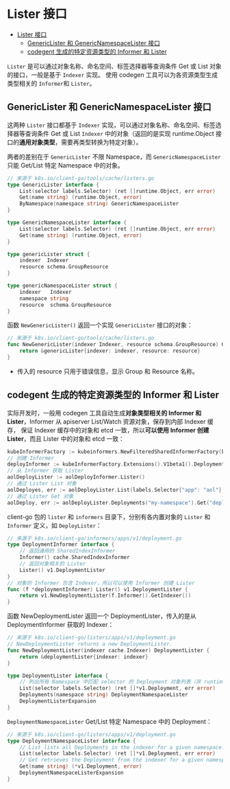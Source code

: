 # Lister 接口

<!-- TOC -->

- [Lister 接口](#lister-接口)
    - [GenericLister 和 GenericNamespaceLister 接口](#genericlister-和-genericnamespacelister-接口)
    - [codegent 生成的特定资源类型的 Informer 和 Lister](#codegent-生成的特定资源类型的-informer-和-lister)

<!-- /TOC -->

`Lister` 是可以通过对象名称、命名空间、标签选择器等查询条件 Get 或 List 对象的接口，一般是基于 `Indexer` 实现。
使用 codegen 工具可以为各资源类型生成类型相关的 `Informer`和 `Lister`。

## GenericLister 和 GenericNamespaceLister 接口

这两种 `Lister` 接口都基于 `Indexer` 实现，可以通过对象名称、命名空间、标签选择器等查询条件 Get 或 List `Indexer` 中的对象（返回的是实现 runtime.Object 接口的**通用对象类型**，需要再类型转换为特定对象）。

两者的差别在于 `GenericLister` 不限 Namespace，而 `GenericNamespaceLister` 只能 Get/List 特定 Namespace 中的对象。

``` go
// 来源于 k8s.io/client-go/tools/cache/listers.go
type GenericLister interface {
	List(selector labels.Selector) (ret []runtime.Object, err error)
	Get(name string) (runtime.Object, error)
	ByNamespace(namespace string) GenericNamespaceLister
}

type GenericNamespaceLister interface {
	List(selector labels.Selector) (ret []runtime.Object, err error)
	Get(name string) (runtime.Object, error)
}

type genericLister struct {
	indexer  Indexer
	resource schema.GroupResource
}

type genericNamespaceLister struct {
	indexer   Indexer
	namespace string
	resource  schema.GroupResource
}
```

函数 `NewGenericLister()` 返回一个实现 `GenericLister` 接口的对象：

``` go
// 来源于 k8s.io/client-go/tools/cache/listers.go
func NewGenericLister(indexer Indexer, resource schema.GroupResource) GenericLister {
	return &genericLister{indexer: indexer, resource: resource}
}
```

+ 传入的 resource 只用于错误信息，显示 Group 和 Resource 名称。

## codegent 生成的特定资源类型的 Informer 和 Lister

实际开发时，一般用 codegen 工具自动生成**对象类型相关的 Informer 和 Lister**，Informer 从 apiserver List/Watch 资源对象，保存到内部 Indexer 缓存，
保证 Indexer 缓存中的对象和 etcd 一致，所以**可以使用 Informer 创建 Lister**，而且 Lister 中的对象和 etcd 一致：

``` go
kubeInformerFactory := kubeinformers.NewFilteredSharedInformerFactory(kubeClient, config.RsyncPeriod, metav1.NamespaceAll, listOptionsFunc)
// 创建 Informer
deployInformer := kubeInformerFactory.Extensions().V1beta1().Deployments()
// 从 Informer 获取 Lister
aolDeployLister := aolDeployInformer.Lister()
// 通过 Lister List 对象
aolDeployes, err := aolDeployLister.List(labels.Selector{"app": "aol"})
// 通过 Lister Get 对象
aolDeploy, err := aolDeployLister.Deployments("my-namespace").Get("deployName")
```

client-go 包的 `lister` 和 `informers` 目录下，分别有各内置对象的 `Lister` 和 `Informer` 定义，如 `DeployLister`：

``` go
// 来源于 k8s.io/client-go/informers/apps/v1/deployment.go
type DeploymentInformer interface {
	// 返回通用的 SharedIndexInformer
	Informer() cache.SharedIndexInformer
	// 返回对象相关的 Lister
	Lister() v1.DeploymentLister
}
// 对象的 Informer 包含 Indexer，所以可以使用 Informer 创建 Lister
func (f *deploymentInformer) Lister() v1.DeploymentLister {
	return v1.NewDeploymentLister(f.Informer().GetIndexer())
}
```

函数 NewDeploymentLister 返回一个 DeploymentLister，传入的是从 DeploymentInformer 获取的 Indexer：

``` go
// 来源于 k8s.io/client-go/listers/apps/v1/deployment.go
// NewDeploymentLister returns a new DeploymentLister.
func NewDeploymentLister(indexer cache.Indexer) DeploymentLister {
	return &deploymentLister{indexer: indexer}
}

type DeploymentLister interface {
	// 列出所有 Namespace 中匹配 selector 的 Deployment 对象列表（非 runtime.Object 列表）；
	List(selector labels.Selector) (ret []*v1.Deployment, err error)
	Deployments(namespace string) DeploymentNamespaceLister
	DeploymentListerExpansion
}
```

`DeploymentNamespaceLister` Get/List 特定 Namespace 中的 Deployment：

``` go
// 来源于 k8s.io/client-go/listers/apps/v1/deployment.go
type DeploymentNamespaceLister interface {
	// List lists all Deployments in the indexer for a given namespace.
	List(selector labels.Selector) (ret []*v1.Deployment, err error)
	// Get retrieves the Deployment from the indexer for a given namespace and name.
	Get(name string) (*v1.Deployment, error)
	DeploymentNamespaceListerExpansion
}
```